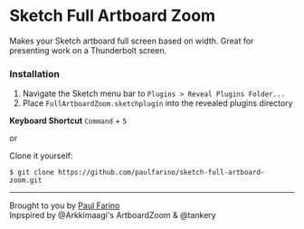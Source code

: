 # Sketch Full Artboard Zoom
Makes your Sketch artboard full screen based on width. Great for presenting work on a Thunderbolt screen.



### Installation
1. Navigate the Sketch menu bar to `Plugins > Reveal Plugins Folder...`
1. Place `FullArtboardZoom.sketchplugin` into the revealed plugins directory

**Keyboard Shortcut**
`Command` + `5`

or 

Clone it yourself:

    $ git clone https://github.com/paulfarino/sketch-full-artboard-zoom.git

-------------
Brought to you by [Paul Farino](https://github.com/paulfarino)  
Inpspired by @Arkkimaagi's ArtboardZoom & @tankery  
